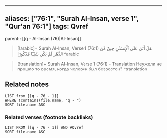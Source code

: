 
---
aliases: ["76:1", "Surah Al-Insan, verse 1", "Qur'an 76:1"]
tags: Qvref
---

parent:: [[q - Al-Insan (76)|Al-Insan]]

> [!arabic]+ Surah Al-Insan, Verse 1 (76:1)
> <span class="quran-arabic"> هَلْ أَتَىٰ عَلَى ٱلْإِنسَـٰنِ حِينٌ مِّنَ ٱلدَّهْرِ لَمْ يَكُن شَيْـًٔا مَّذْكُورًا</span>
^arabic

> [!translation]+ Surah Al-Insan, Verse 1 (76:1) - Translation
> Неужели не прошло то время, когда человек был безвестен?
^translation



## Related notes
```dataview
LIST from [[q - 76 - 1]]
WHERE !contains(file.name, "q - ")
SORT file.name ASC
```

### Related verses (footnote backlinks)
```dataview
LIST FROM [[q - 76 - 1]] AND #Qvref
SORT file.name ASC
```

